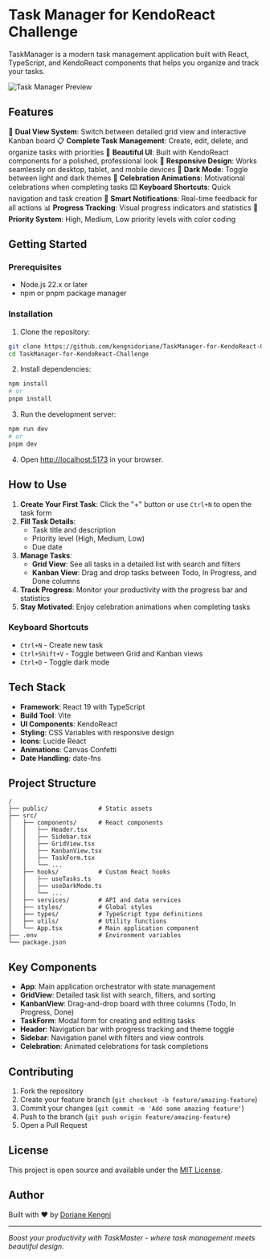 # Task Manager for KendoReact Challenge

TaskManager is a modern task management application built with React, TypeScript, and KendoReact components that helps you organize and track your tasks.

![Task Manager Preview](https://Task+Manager+Preview)

## Features

🎯 **Dual View System**: Switch between detailed grid view and interactive Kanban board
📋 **Complete Task Management**: Create, edit, delete, and organize tasks with priorities
🎨 **Beautiful UI**: Built with KendoReact components for a polished, professional look
📱 **Responsive Design**: Works seamlessly on desktop, tablet, and mobile devices
🌙 **Dark Mode**: Toggle between light and dark themes
🎉 **Celebration Animations**: Motivational celebrations when completing tasks
⌨️ **Keyboard Shortcuts**: Quick navigation and task creation
🔔 **Smart Notifications**: Real-time feedback for all actions
📊 **Progress Tracking**: Visual progress indicators and statistics
🎯 **Priority System**: High, Medium, Low priority levels with color coding

## Getting Started

### Prerequisites

- Node.js 22.x or later
- npm or pnpm package manager

### Installation

1. Clone the repository:
```bash
git clone https://github.com/kengnidoriane/TaskManager-for-KendoReact-Challenge.git
cd TaskManager-for-KendoReact-Challenge
```

2. Install dependencies:
```bash
npm install
# or
pnpm install
```

3. Run the development server:
```bash
npm run dev
# or
pnpm dev
```

4. Open [http://localhost:5173](http://localhost:5173) in your browser.

## How to Use

1. **Create Your First Task**: Click the "+" button or use `Ctrl+N` to open the task form
2. **Fill Task Details**:
   - Task title and description
   - Priority level (High, Medium, Low)
   - Due date
3. **Manage Tasks**:
   - **Grid View**: See all tasks in a detailed list with search and filters
   - **Kanban View**: Drag and drop tasks between Todo, In Progress, and Done columns
4. **Track Progress**: Monitor your productivity with the progress bar and statistics
5. **Stay Motivated**: Enjoy celebration animations when completing tasks

### Keyboard Shortcuts

- `Ctrl+N` - Create new task
- `Ctrl+Shift+V` - Toggle between Grid and Kanban views
- `Ctrl+D` - Toggle dark mode

## Tech Stack

- **Framework**: React 19 with TypeScript
- **Build Tool**: Vite
- **UI Components**: KendoReact
- **Styling**: CSS Variables with responsive design
- **Icons**: Lucide React
- **Animations**: Canvas Confetti
- **Date Handling**: date-fns

## Project Structure

```
/
├── public/              # Static assets
├── src/
│   ├── components/      # React components
│   │   ├── Header.tsx
│   │   ├── Sidebar.tsx
│   │   ├── GridView.tsx
│   │   ├── KanbanView.tsx
│   │   ├── TaskForm.tsx
│   │   └── ...
│   ├── hooks/           # Custom React hooks
│   │   ├── useTasks.ts
│   │   ├── useDarkMode.ts
│   │   └── ...
│   ├── services/        # API and data services
│   ├── styles/          # Global styles
│   ├── types/           # TypeScript type definitions
│   ├── utils/           # Utility functions
│   └── App.tsx          # Main application component
├── .env                 # Environment variables
└── package.json
```

## Key Components

- **App**: Main application orchestrator with state management
- **GridView**: Detailed task list with search, filters, and sorting
- **KanbanView**: Drag-and-drop board with three columns (Todo, In Progress, Done)
- **TaskForm**: Modal form for creating and editing tasks
- **Header**: Navigation bar with progress tracking and theme toggle
- **Sidebar**: Navigation panel with filters and view controls
- **Celebration**: Animated celebrations for task completions

## Contributing

1. Fork the repository
2. Create your feature branch (`git checkout -b feature/amazing-feature`)
3. Commit your changes (`git commit -m 'Add some amazing feature'`)
4. Push to the branch (`git push origin feature/amazing-feature`)
5. Open a Pull Request

## License

This project is open source and available under the [MIT License](LICENSE).

## Author

Built with ❤️ by [Doriane Kengni](www.linkedin.com/in/doriane-kengni)

---

*Boost your productivity with TaskMaster - where task management meets beautiful design.*